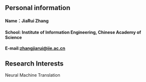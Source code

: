 ## Personal information
#### Name：JiaRui Zhang
#### School: Institute of Information Engineering, Chinese Academy of Science
#### E-mail:zhangjiarui@iie.ac.cn

## Research Interests
Neural Machine Translation


